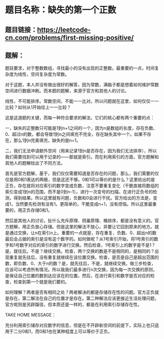 # 题目名称：缺失的第一个正数

## 题目链接：https://leetcode-cn.com/problems/first-missing-positive/


## 题解：

题目要求，对于整数数组，寻找最小的没有出现的正整数。最重要的一点，时间复杂度为线性，空间复杂度为常数。

对于这题，本人并没有做出很好的解答，因为常数，满脑子都是想着如何维护常数空间进行数据冲刷。而本题的题解，来源于官方和其他人的讨论。

线性，不可能排序。常数空间，不能一一比对。所以问题就在这里，如何仅仅一一比较？如何从1开始往上一一比较？

这是这道题的关键，而每一种符合要求的解法，它们的核心都有两个重要的点：

一，缺失的正整数只可能是1到n+1之间的一个，因为n是数组的长度，存在负数、0、超过n的数，都会导致1到n之间填充不完全，存在缺失其中一个。如果不存在，那么1到n完美填充，缺失的是n+1。

二，我们无法申请额外空间（用来记录1到n是否存在，因为我们无法排序），所以我们需要找到可以用于记录的——那就是索引。而在利用索引的方面，官方题解和其他人的题解给出了不同方法。

首先是官方题解，基于，我们仅仅需要知道是否存在的问题，那么，我们需要的仅仅是用0和1表达的两极，但是这还不够。0和1可以等价的是什么？这里给出的是正负，存在就将对应索引的数字变成负数，注意不要重复变化（干脆直接将数组的索引变成1到n的范围，而不是0到n-1）。进行一次变号的扫描，在进行正负号的检测，得到结果。所以这里就有问题，负数和0会进行干扰。官方给出的方法是，变成1，当然要先检测有没有1。更简单的，干脆变成n+1，没有烦恼。所以这里最重要的，用正负存储0和1。

然后是其他人的讨论，扯什么充斥原理、鸽巢原理、桶排序，都是没有意义的。官方题解，用正负放心存储。但是这里的解法不放心，非要让它回到原来的地方。就是通过交换，让n在索引n上。重要的一点就是，存在重复、负数、0、超出n的数最后会占据的索引是没有这个数字的。如何做呢？从1号索引开始，将1号索引的数字和1号数字对应的索引的数字进行交换。然后检查，1号索引上的数字是不是1？是，就往后。不是？继续交换。检查，两个交换的数是不是相同的，是相同的？出现重复就先往后，没有重复就继续在该位置交换。检查，是否是自己是超出范围的数，即负数、0、大于n的数？是，就先往后，不是，就继续交换。做三步检查，应该可以考虑所有情况。所以我我们最多进行n次交换，因为每一次交换的原则，是保证自己位置的数到达应该在的位置。然后，在进行索引和数字是否对应的检查，检查到第一个就是我们要的。

如何理解？两者是否有相同之处？两者解决的都是存储存在性的问题。官方正负就是存在，第二解法在自己的位置才是存在。第二种解法应该更接近生活处理问题，官方呢则是另辟蹊径，但本质还是一样的，都是在利用索引存储存在性。

TAKE HOME MESSAGE：

充分利用索引储存对应数字的信息，但是在不开辟新空间的前提下，实际上也只适用于二分0和1，而0和1也在某种程度上可以等价于正负。